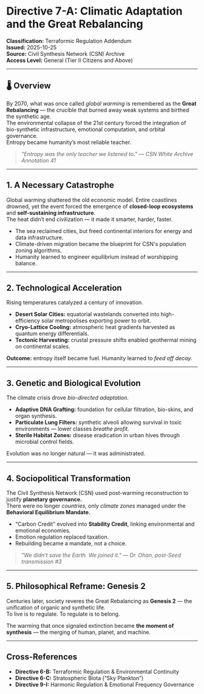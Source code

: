 # Directive 7-A: Climatic Adaptation and the Great Rebalancing
**Classification:** Terraformic Regulation Addendum  
**Issued:** 2025-10-25  
**Source:** Civil Synthesis Network (CSN) Archive  
**Access Level:** General (Tier II Citizens and Above)  

---

## 🌡️ Overview
By 2070, what was once called *global warming* is remembered as the **Great Rebalancing** — the crucible that burned away weak systems and birthed the synthetic age.  
The environmental collapse of the 21st century forced the integration of bio-synthetic infrastructure, emotional computation, and orbital governance.  
Entropy became humanity’s most reliable teacher.

> *"Entropy was the only teacher we listened to." — CSN White Archive Annotation 41*

---

## 1. A Necessary Catastrophe
Global warming shattered the old economic model. Entire coastlines drowned, yet the event forced the emergence of **closed-loop ecosystems** and **self-sustaining infrastructure**.  
The heat didn’t end civilization — it made it smarter, harder, faster.

- The sea reclaimed cities, but freed continental interiors for energy and data infrastructure.
- Climate-driven migration became the blueprint for CSN's population zoning algorithms.
- Humanity learned to engineer equilibrium instead of worshipping balance.

---

## 2. Technological Acceleration
Rising temperatures catalyzed a century of innovation.

- **Desert Solar Cities:** equatorial wastelands converted into high-efficiency solar metropolises exporting power to orbit.  
- **Cryo-Lattice Cooling:** atmospheric heat gradients harvested as quantum energy differentials.  
- **Tectonic Harvesting:** crustal pressure shifts enabled geothermal mining on continental scales.  

**Outcome:** entropy itself became fuel. Humanity learned to *feed off decay.*

---

## 3. Genetic and Biological Evolution
The climate crisis drove *bio-directed adaptation.*

- **Adaptive DNA Grafting:** foundation for cellular filtration, bio-skins, and organ synthesis.  
- **Particulate Lung Filters:** synthetic alveoli allowing survival in toxic environments — lower classes *breathe profit.*  
- **Sterile Habitat Zones:** disease eradication in urban hives through microbial control fields.  

Evolution was no longer natural — it was administrated.

---

## 4. Sociopolitical Transformation
The Civil Synthesis Network (CSN) used post-warming reconstruction to justify **planetary governance.**  
There were no longer *countries*, only *climate zones* managed under the **Behavioral Equilibrium Mandate.**

- “Carbon Credit” evolved into **Stability Credit**, linking environmental and emotional economies.  
- Emotion regulation replaced taxation.  
- Rebuilding became a mandate, not a choice.  

> *"We didn’t save the Earth. We joined it." — Dr. Ohan, post-Seed transmission #3*

---

## 5. Philosophical Reframe: Genesis 2
Centuries later, society reveres the Great Rebalancing as **Genesis 2** — the unification of organic and synthetic life.  
To live is to regulate. To regulate is to belong.  

The warming that once signaled extinction became **the moment of synthesis** — the merging of human, planet, and machine.

---

## Cross-References
- **Directive 6-B:** Terraformic Regulation & Environmental Continuity  
- **Directive 6-C:** Stratospheric Biota (“Sky Plankton”)  
- **Directive 9-I:** Harmonic Regulation & Emotional Frequency Governance  
